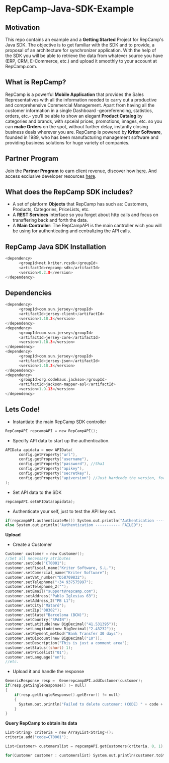# RepCamp-Java-SDK-Example

## Motivation
This repo contains an example and a **Getting Started** Project for RepCamp's Java SDK. The objective is to get familiar with the SDK and to provide, a proposal of an architecture for synchronizer application. With the help of the SDK you will be able to retrieve the data from whatever source you have (ERP, CRM, E-Commerce, etc.) and upload it smoothly to your account at RepCamp.com. 

## What is RepCamp?
RepCamp is a powerful **Mobile Application** that provides the Sales Representatives with all the information needed to carry out a productive and comprehensive Commercial Management. Apart from having all the customer information in a single Dashboard -georeferencing, statistics, orders, etc.- you’ll be able to show an elegant **Product Catalog** by categories and brands, with spceial prices, promotions, images, etc. so you can **make Orders** on the spot, without further delay, instantly closing business deals wherever you are. RepCamp is powered by **Kriter Software**, founded in 1989, who has been manufacturing management software and providing business solutions for huge variety of companies.

## Partner Program
Join the **Partner Program** to earn client revenue, discover how [here](http://www.repcamp.com/en/partner).
And access exclusive developer resources [here](http://developers.repcamp.com).

## What does the RepCamp SDK includes?
- A set of platform **Objects** that RepCamp has such as: Customers, Products, Categories, PriceLists, etc.
- A **REST Services** interface so you forget about http calls and focus on transffering back and forth the data.
- A **Main Controller**: The RepCampAPI is the main cantroller wich you will be using for authenticating and centralizing the API calls.

## RepCamp Java SDK Installation
```c
<dependency>
      <groupId>net.kriter.rcsdk</groupId>
      <artifactId>repcamp-sdk</artifactId>
      <version>0.2.8</version>
</dependency>
```
## Dependencies
```c
<dependency>
      <groupId>com.sun.jersey</groupId>
      <artifactId>jersey-client</artifactId>
      <version>1.18.3</version>
</dependency>
<dependency>
      <groupId>com.sun.jersey</groupId>
      <artifactId>jersey-core</artifactId>
      <version>1.18.3</version>
</dependency>
<dependency>
      <groupId>com.sun.jersey</groupId>
      <artifactId>jersey-json</artifactId>
      <version>1.18.3</version>
</dependency>
<dependency>
      <groupId>org.codehaus.jackson</groupId>
      <artifactId>jackson-mapper-asl</artifactId>
      <version>1.9.13</version>
</dependency>
```
## Lets Code!

- Instantiate the main RepCamp SDK controller
```c
RepCampAPI repcampAPI = new RepCampAPI();
```
- Specify API data to start up the authentication.
```c
APIData apidata = new APIData(
      config.getProperty("url"),
      config.getProperty("username"),
      config.getProperty("password"), //Sha1
      config.getProperty("apikey"),
      config.getProperty("secretkey"),
      config.getProperty("apiversion") //Just hardcode the version, for now is "v1"
);
```
- Set API data to the SDK
```c
repcampAPI.setAPIData(apidata);
```
- Authenticate your self, just to test the API key out.
```c
if(repcampAPI.authenticateMe()) System.out.println("Authentication ----------- OK");
else System.out.println("Authentication ----------- FAILED");
```
**Upload**

- Create a Customer
```c
Customer customer = new Customer();
//Set all necessary atributes
customer.setCode("CT0001");
customer.setFiscal_name("Kriter Software, S.L.");
customer.setComercial_name("Kriter Software");
customer.setVat_number("D58709832");
customer.setTelephone("+34 937575997");
customer.setTelephone_2("");
customer.setEmail("support@repcamp.com");
customer.setAddress("Pablo Iglesias 63");
customer.setAddress_2("PB L1");
customer.setCity("Mataró");
customer.setZip("08302");
customer.setState("Barcelona (BCN)");
customer.setCountry("SPAIN");
customer.setLatitude(new BigDecimal("41.531395"));
customer.setLongitude(new BigDecimal("2.43232"));
customer.setPayment_method("Bank Transfer 30 days");
customer.setDiscount(new BigDecimal("10"));
customer.setDescription("This is just a comment area");
customer.setStatus((short) 1);
customer.setPricelist("01");
customer.setLanguage("en");
//etc.
```
- Upload it and handle the response
```c
GenericResponse resp =  GenerepcampAPI.addCustomer(customer);
if(resp.getSingleResponse() != null)
{
    if(resp.getSingleResponse().getError() != null)
    {
      System.out.println("Failed to delete customer: (CODE) " + code + " Error: " + resp.getSingleResponse().getError());
    }
}
```

**Query RepCamp to obtain its data**

```c
List<String> criteria = new ArrayList<String>();
criteria.add("code=CT0001");

List<Customer> customerslist = repcampAPI.getCustomers(criteria, 0, 1);

for(Customer customer : customerslist) System.out.println(customer.toString());
```
